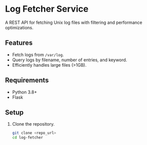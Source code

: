 # Log Fetcher Service

A REST API for fetching Unix log files with filtering and performance optimizations.

## Features
- Fetch logs from `/var/log`.
- Query logs by filename, number of entries, and keyword.
- Efficiently handles large files (>1GB).

## Requirements
- Python 3.8+
- Flask

## Setup
1. Clone the repository.
   ```bash
   git clone <repo_url>
   cd log-fetcher
